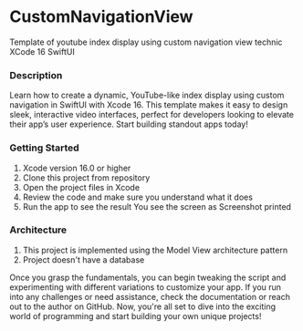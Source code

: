 # CustomNavigationView
 Template of youtube index display using custom navigation view technic XCode 16 SwiftUI

### Description
Learn how to create a dynamic, YouTube-like index display using custom navigation in SwiftUI with Xcode 16. This template makes it easy to design sleek, interactive video interfaces, perfect for developers looking to elevate their app’s user experience. Start building standout apps today!

### Getting Started 
1. Xcode version 16.0 or higher
2. Clone this project from repository
3. Open the project files in Xcode
4. Review the code and make sure you understand what it does
5. Run the app to see the result
You see the screen as Screenshot printed

### Architecture
1. This project is implemented using the Model View architecture pattern
2. Project doesn't have a database

Once you grasp the fundamentals, you can begin tweaking the script and experimenting with different variations to customize your app. If you run into any challenges or need assistance, check the documentation or reach out to the author on GitHub. Now, you're all set to dive into the exciting world of programming and start building your own unique projects!
